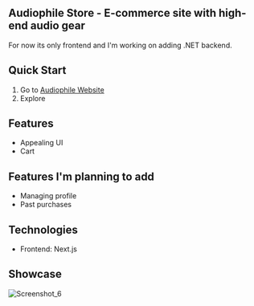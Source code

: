 ## Audiophile Store - E-commerce site with high-end audio gear

For now its only frontend and I'm working on adding .NET backend.

## Quick Start
1. Go to [Audiophile Website](https://audiophile-e-commerce-site.vercel.app/)
2. Explore
   
## Features
- Appealing UI
- Cart
  
## Features I'm planning to add
- Managing profile
- Past purchases

## Technologies
- Frontend: Next.js

## Showcase
![Screenshot_6](https://github.com/Paprota404/DirectMe-Real-time-messaging-app/assets/153768290/ffdd0585-d707-4e3c-a3e2-b98e30e941f2)

